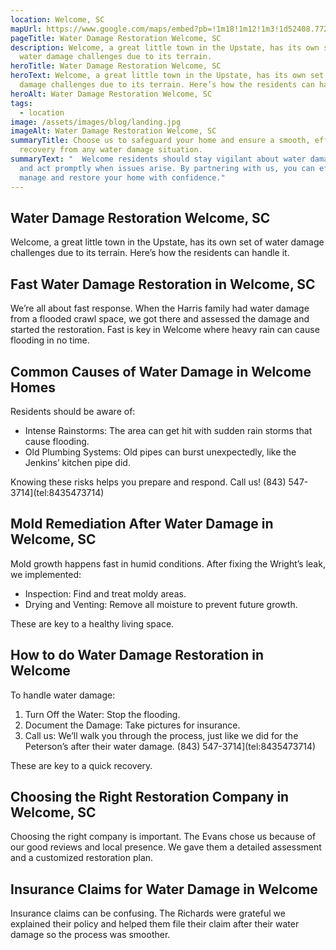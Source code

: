 ```yaml
---
location: Welcome, SC
mapUrl: https://www.google.com/maps/embed?pb=!1m18!1m12!1m3!1d52408.77237088789!2d-82.50169626613874!3d34.817305051874385!2m3!1f0!2f0!3f0!3m2!1i1024!2i768!4f13.1!3m3!1m2!1s0x885830bb3fa28279%3A0x13d7a4a66e8153f6!2sWelcome%2C%20SC%2029611%2C%20USA!5e0!3m2!1sen!2sph!4v1728737920693!5m2!1sen!2sph
pageTitle: Water Damage Restoration Welcome, SC
description: Welcome, a great little town in the Upstate, has its own set of
  water damage challenges due to its terrain.
heroTitle: Water Damage Restoration Welcome, SC
heroText: Welcome, a great little town in the Upstate, has its own set of water
  damage challenges due to its terrain. Here’s how the residents can handle it.
heroAlt: Water Damage Restoration Welcome, SC
tags:
  - location
image: /assets/images/blog/landing.jpg
imageAlt: Water Damage Restoration Welcome, SC
summaryTitle: Choose us to safeguard your home and ensure a smooth, efficient
  recovery from any water damage situation.
summaryText: "  Welcome residents should stay vigilant about water damage risks
  and act promptly when issues arise. By partnering with us, you can effectively
  manage and restore your home with confidence."
---
```

## Water Damage Restoration Welcome, SC

Welcome, a great little town in the Upstate, has its own set of water damage challenges due to its terrain. Here’s how the residents can handle it.

## Fast Water Damage Restoration in Welcome, SC

We’re all about fast response. When the Harris family had water damage from a flooded crawl space, we got there and assessed the damage and started the restoration. Fast is key in Welcome where heavy rain can cause flooding in no time.

## Common Causes of Water Damage in Welcome Homes

Residents should be aware of:

* Intense Rainstorms: The area can get hit with sudden rain storms that cause flooding.
* Old Plumbing Systems: Old pipes can burst unexpectedly, like the Jenkins’ kitchen pipe did.

Knowing these risks helps you prepare and respond. Call us! (843) 547-3714](tel:8435473714)

## Mold Remediation After Water Damage in Welcome, SC

Mold growth happens fast in humid conditions. After fixing the Wright’s leak, we implemented:

* Inspection: Find and treat moldy areas.
* Drying and Venting: Remove all moisture to prevent future growth.

These are key to a healthy living space.

## How to do Water Damage Restoration in Welcome

To handle water damage:

1. Turn Off the Water: Stop the flooding.
2. Document the Damage: Take pictures for insurance.
3. Call us: We’ll walk you through the process, just like we did for the Peterson’s after their water damage. (843) 547-3714](tel:8435473714)

These are key to a quick recovery.

## Choosing the Right Restoration Company in Welcome, SC

Choosing the right company is important. The Evans chose us because of our good reviews and local presence. We gave them a detailed assessment and a customized restoration plan.

## Insurance Claims for Water Damage in Welcome

Insurance claims can be confusing. The Richards were grateful we explained their policy and helped them file their claim after their water damage so the process was smoother.
